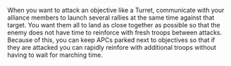 When you want to attack an objective like a Turret, communicate with your alliance members to launch several rallies at the same time against that target. You want them all to land as close together as possible so that the enemy does not have time to reinforce with fresh troops between attacks. Because of this, you can keep APCs parked next to objectives so that if they are attacked you can rapidly reinfore with additional troops without having to wait for marching time. 